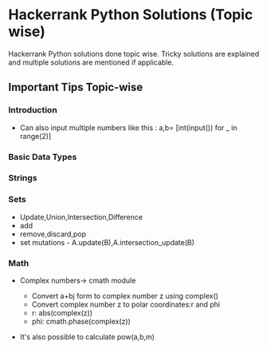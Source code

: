 # Hackerrank Python Solutions (Topic wise)

Hackerrank Python solutions done topic wise. Tricky solutions are explained and multiple solutions are mentioned if applicable.

## Important Tips Topic-wise

### Introduction

- Can also input multiple numbers like this : a,b= [int(input()) for _ in range(2)]

### Basic Data Types

### Strings

### Sets

- Update,Union,Intersection,Difference
- add
- remove,discard,pop
- set mutations - A.update(B),A.intersection_update(B)

### Math

- Complex numbers-> cmath module
    - Convert a+bj form to complex number z using complex()
    - Convert complex number z to polar coordinates:r and phi
    - r: abs(complex(z))
    - phi: cmath.phase(complex(z))

- It's also possible to calculate pow(a,b,m)  